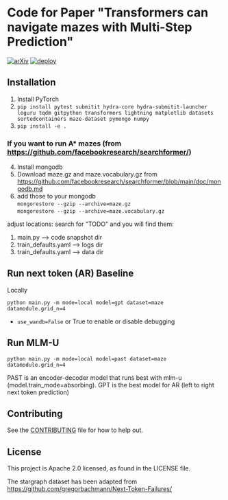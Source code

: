# Code for Paper "Transformers can navigate mazes with Multi-Step Prediction"

[![arXiv](https://img.shields.io/badge/arXiv-2412.05117-red.svg)](https://arxiv.org/abs/2412.05117)
[![deploy](https://img.shields.io/badge/Website%20%20-8A2BE2)](https://facebookresearch.github.io/maze_navigation_MLMU/)

## Installation

1. Install PyTorch
2. `pip install pytest submitit hydra-core hydra-submitit-launcher loguru tqdm gitpython transformers lightning matplotlib datasets sortedcontainers maze-dataset pymongo numpy`
3. `pip install -e .`
### If you want to run A* mazes (from https://github.com/facebookresearch/searchformer/)
4. Install mongodb
5. Download maze.gz and maze.vocabulary.gz from https://github.com/facebookresearch/searchformer/blob/main/doc/mongodb.md
6. add those to your mongodb   
`mongorestore --gzip --archive=maze.gz`  
`mongorestore --gzip --archive=maze.vocabulary.gz`

adjust locations: search for "TODO" and you will find them:
1. main.py --> code snapshot dir
2. train_defaults.yaml --> logs dir
3. train_defaults.yaml --> data dir

## Run next token (AR) Baseline
Locally

`python main.py -m mode=local model=gpt dataset=maze datamodule.grid_n=4`

* `use_wandb=False` or True to enable or disable debugging 

## Run MLM-U 

`python main.py -m mode=local model=past dataset=maze datamodule.grid_n=4`

PAST is an encoder-decoder model that runs best with mlm-u (model.train_mode=absorbing). GPT is the best model for AR (left to right next token prediction)


## Contributing
See the [CONTRIBUTING](CONTRIBUTING.md) file for how to help out.

## License
This project is Apache 2.0 licensed, as found in the LICENSE file.

The stargraph dataset has been adapted from https://github.com/gregorbachmann/Next-Token-Failures/
